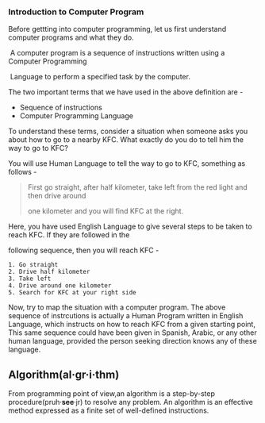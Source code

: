 ### Introduction to Computer Program

Before gettting into computer programming, let us first understand computer programs and what they do.

​			A computer program is a sequence of instructions written using a Computer Programming

​			Language to perform a specified task by the computer.

The two important terms that we have used in the above definition are -

- Sequence of instructions
- Computer Programming Language

To understand these terms, consider a situation when someone asks you about how to go to a nearby KFC. What exactly do you do to tell him the way to go to KFC?

You will use Human Language to tell the way to go to KFC, something as follows -

> First go straight, after half kilometer, take left from the red light and then drive around 
>
> one kilometer and you will find KFC at the right.

Here, you have used English Language to give several steps to be taken to reach KFC. If they are followed in the 

following sequence, then you will reach KFC -

```
1. Go straight
2. Drive half kilometer
3. Take left 
4. Drive around one kilometer
5. Search for KFC at your right side
```

Now, try to map the situation with a computer program. The above sequence of instrcutions is actually a Human Program written in English Language, which instructs on how to reach KFC from a given starting point, This same sequence could have been given in Spanish, Arabic, or any other human language, provided the person seeking direction knows any of these language.

## Algorithm(**al**·gr·i·thm)

From programming point of view,an algorithm is a step-by-step procedure(pruh·**see**·jr) to resolve any problem. An  algorithm is an effective method expressed as a finite set of well-defined instructions.



